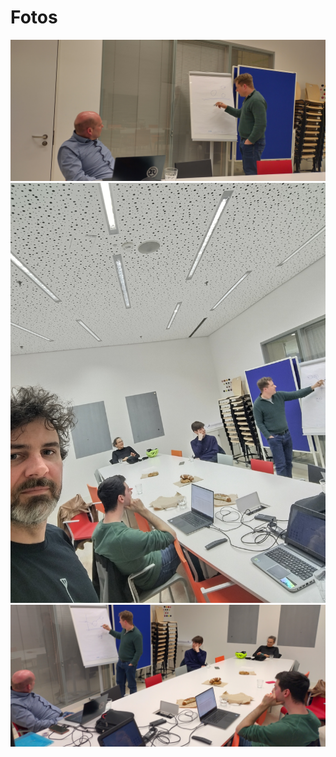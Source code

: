 # Fotos

![The Rust Meetup1 Foto](./img/meetup6/meetup6_1.jpeg)
![The Rust Meetup1 Foto](./img/meetup6/meetup6_2.jpeg)
![The Rust Meetup1 Foto](./img/meetup6/meetup6_3.jpeg)